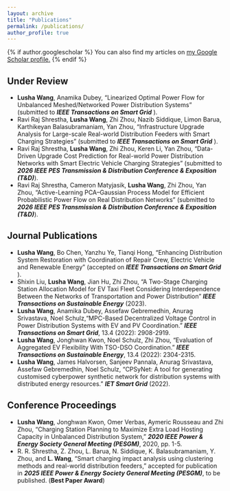 ```yaml
---
layout: archive
title: "Publications"
permalink: /publications/
author_profile: true
---
```


{% if author.googlescholar %}
  You can also find my articles on <u><a href="{{author.googlescholar}}">my Google Scholar profile</a>.</u>
{% endif %}

<!--
{% include base_path %}

{% for post in site.publications reversed %}
  {% include archive-single.html %}
{% endfor %}
-->

Under Review
-----
* **Lusha Wang**, Anamika Dubey, “Linearized Optimal Power Flow for Unbalanced Meshed/Networked Power Distribution Systems” (submitted to **_IEEE Transactions on Smart Grid_** ).
* Ravi Raj Shrestha, **Lusha Wang**, Zhi Zhou, Nazib Siddique, Limon Barua, Karthikeyan Balasubramaniam, Yan Zhou, “Infrastructure Upgrade Analysis for Large-scale Real-world Distribution Feeders with Smart Charging Strategies” (submitted to **_IEEE Transactions on Smart Grid_** ).
* Ravi Raj Shrestha, **Lusha Wang**, Zhi Zhou, Keren Li, Yan Zhou, “Data-Driven Upgrade Cost
 Prediction for Real-world Power Distribution Networks with Smart Electric Vehicle Charging Strategies” (submitted to **_2026 IEEE PES Transmission & Distribution Conference & Exposition (T&D)_**).
* Ravi Raj Shrestha, Cameron Matyjasik, **Lusha Wang**, Zhi Zhou, Yan Zhou, “Active-Learning PCA–Gaussian Process Model for Efficient Probabilistic Power Flow on Real
Distribution Networks” (submitted to **_2026 IEEE PES Transmission & Distribution Conference & Exposition (T&D)_**).


Journal Publications
-----
* **Lusha Wang**, Bo Chen, Yanzhu Ye, Tianqi Hong, “Enhancing Distribution System Restoration with
Coordination of Repair Crew, Electric Vehicle and Renewable Energy” (accepted on **_IEEE Transactions on Smart Grid_** ).
* Shixin Liu, **Lusha Wang**, Jian Hu, Zhi Zhou, “A Two-Stage Charging Station Allocation Model for EV Taxi Fleet Considering Interdependence Between the Networks of Transportation and Power Distribution” **_IEEE Transactions on Sustainable Energy_** (2023).
* **Lusha Wang**, Anamika Dubey, Assefaw Gebremedhin, Anurag Srivastava, Noel Schulz,“MPC-Based
Decentralized Voltage Control in Power Distribution Systems with EV and PV Coordination.” **_IEEE
Transactions on Smart Grid_**, 13.4 (2022): 2908-2919.
* **Lusha Wang**, Jonghwan Kwon, Noel Schulz, Zhi Zhou, “Evaluation of Aggregated EV Flexibility With
TSO-DSO Coordination.” **_IEEE Transactions on Sustainable Energy_**, 13.4 (2022): 2304-2315.
* **Lusha Wang**, James Halvorsen, Sanjeev Pannala, Anurag Srivastava, Assefaw Gebremedhin, Noel
Schulz, “CPSyNet: A tool for generating customised cyberpower synthetic network for distribution
systems with distributed energy resources.” **_IET Smart Grid_** (2022).


Conference Proceedings
-----
*  **Lusha Wang**, Jonghwan Kwon, Omer Verbas, Aymeric Rousseau and Zhi Zhou, “Charging Station
Planning to Maximize Extra Load Hosting Capacity in Unbalanced Distribution System,” **_2020 IEEE
Power & Energy Society General Meeting (PESGM)_**, 2020, pp. 1-5.
* R. R. Shrestha, Z. Zhou, L. Barua, N. Siddique, K. Balasubramaniam, Y. Zhou, and **L. Wang**, “Smart charging impact analysis using clustering methods and real-world distribution feeders,” accepted for publication in **_2025 IEEE Power & Energy Society General Meeting (PESGM)_**, to be published. (**Best Paper Award**)